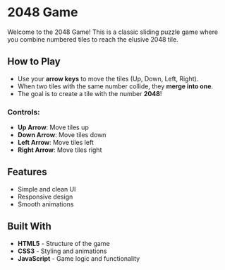 # 2048 Game

Welcome to the 2048 Game! This is a classic sliding puzzle game where you combine numbered tiles to reach the elusive 2048 tile.


## How to Play

- Use your **arrow keys** to move the tiles (Up, Down, Left, Right).
- When two tiles with the same number collide, they **merge into one**.
- The goal is to create a tile with the number **2048**!

### Controls:
- **Up Arrow**: Move tiles up
- **Down Arrow**: Move tiles down
- **Left Arrow**: Move tiles left
- **Right Arrow**: Move tiles right

## Features

- Simple and clean UI
- Responsive design
- Smooth animations

## Built With

- **HTML5** - Structure of the game
- **CSS3** - Styling and animations
- **JavaScript** - Game logic and functionality

